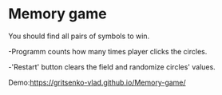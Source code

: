 # Memory game

You should find all pairs of symbols to win.

-Programm counts how many times player clicks the circles.

-'Restart' button clears the field and randomize circles' values.

Demo:https://gritsenko-vlad.github.io/Memory-game/
